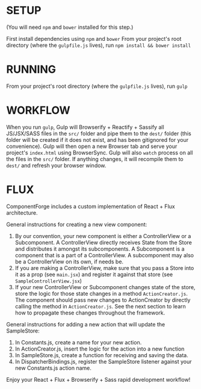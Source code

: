 SETUP
======
(You will need `npm` and `bower` installed for this step.)

First install dependencies using `npm` and `bower`
From your project's root directory (where the `gulpfile.js` lives), run `npm install && bower install`

RUNNING
======

From your project's root directory (where the `gulpfile.js` lives), run `gulp`

WORKFLOW
======

When you run `gulp`, Gulp will Browserify + Reactify + Sassify all JS/JSX/SASS files in the `src/` folder and pipe them to the `dest/` folder (this folder will be created if it does not exist, and has been gitignored for your convenience). 
Gulp will then open a new Browser tab and serve your project's `index.html` using BrowserSync. Gulp will also `watch` process on all the files in the `src/` folder. If anything changes, it will recompile them to `dest/` and refresh your browser window.

FLUX
======

ComponentForge includes a custom implementation of React + Flux architecture. 

General instructions for creating a new view component:
1. By our convention, your new component is either a ControllerView or a Subcomponent. A ControllerView directly receives State from the Store and distributes it amongst its subcomponents. A Subcomponent is a component that is a part of a ControllerView. A subcomponent may also be a ControllerView on its own, if needs be.
2. If you are making a ControllerView, make sure that you pass a Store into it as a prop (see `main.jsx`) and register it against that store (see `SampleControllerView.jsx`)
3. If your new ControllerView or Subcomponent changes state of the store, store the logic for those state changes in a method `ActionCreator.js`. The component should pass new changes to ActionCreator by directly calling the method in `ActionCreator.js`. See the next section to learn how to propagate these changes throughout the framework.

General instructions for adding a new action that will update the SampleStore:
1. In Constants.js, create a name for your new action.
2. In ActionCreator.js, insert the logic for the action into a new function 
3. In SampleStore.js, create a function for receiving and saving the data.
4. In DispatcherBindings.js, register the SampleStore listener against your new Constants.js action name.




Enjoy your React + Flux + Browserify + Sass rapid development workflow!